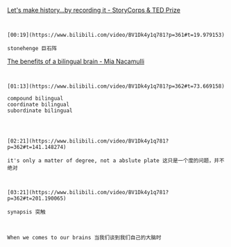 [Let's make history…by recording it - StoryCorps & TED Prize](https://www.bilibili.com/video/BV1Dk4y1q781?p=361)


```ad-note


[00:19](https://www.bilibili.com/video/BV1Dk4y1q781?p=361#t=19.979153)

stonehenge 巨石阵

```




[The benefits of a bilingual brain - Mia Nacamulli](https://www.bilibili.com/video/BV1Dk4y1q781?p=362)

```ad-note


[01:13](https://www.bilibili.com/video/BV1Dk4y1q781?p=362#t=73.669158)

compound bilingual 
coordinate bilingual
subordinate bilingual


```

```ad-note


[02:21](https://www.bilibili.com/video/BV1Dk4y1q781?p=362#t=141.148274)

it's only a matter of degree, not a abslute plate 这只是一个度的问题，并不绝对

```

```ad-note


[03:21](https://www.bilibili.com/video/BV1Dk4y1q781?p=362#t=201.190065)

synapsis 突触

```

```ad-note


When we comes to our brains 当我们谈到我们自己的大脑时

```